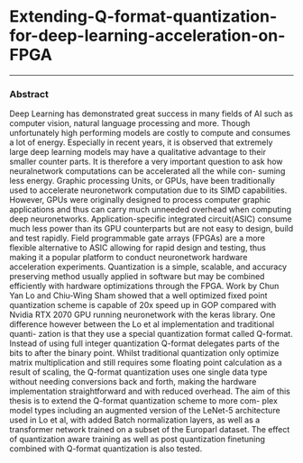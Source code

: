 # Extending-Q-format-quantization-for-deep-learning-acceleration-on-FPGA
----

### Abstract

Deep Learning has demonstrated great success in many fields of AI such as
computer vision, natural language processing and more. Though unfortunately high
performing models are costly to compute and consumes a lot of energy. Especially
in recent years, it is observed that extremely large deep learning models may have a
qualitative advantage to their smaller counter parts. It is therefore a very important
question to ask how neuralnetwork computations can be accelerated all the while con-
suming less energy. Graphic processing Units, or GPUs, have been traditionally used
to accelerate neuronetwork computation due to its SIMD capabilities. However, GPUs
were originally designed to process computer graphic applications and thus can carry
much unneeded overhead when computing deep neuronetworks. Application-specific
integrated circuit(ASIC) consume much less power than its GPU counterparts but are
not easy to design, build and test rapidly. Field programmable gate arrays (FPGAs) are
a more flexible alternative to ASIC allowing for rapid design and testing, thus making
it a popular platform to conduct neuronetwork hardware acceleration experiments.
Quantization is a simple, scalable, and accuracy preserving method usually applied in
software but may be combined efficiently with hardware optimizations through the
FPGA. Work by Chun Yan Lo and Chiu-Wing Sham showed that a well optimized
fixed point quantization scheme is capable of 20x speed up in GOP compared with
Nvidia RTX 2070 GPU running neuronetwork with the keras library.
One difference however between the Lo et al implementation and traditional quanti-
zation is that they use a special quantization format called Q-format. Instead of using
full integer quantization Q-format delegates parts of the bits to after the binary point.
Whilst traditional quantization only optimize matrix multiplication and still requires
some floating point calculation as a result of scaling, the Q-format quantization uses
one single data type without needing conversions back and forth, making the hardware
implementation straightforward and with reduced overhead.
The aim of this thesis is to extend the Q-format quantization scheme to more com-
plex model types including an augmented version of the LeNet-5 architecture used in Lo
et al, with added Batch normalization layers, as well as a transformer network trained
on a subset of the Europarl dataset. The effect of quantization aware training as well as
post quantization finetuning combined with Q-format quantization is also tested.

